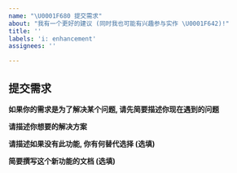 ```yaml
---
name: "\U0001F680 提交需求"
about: "我有一个更好的建议 (同时我也可能有兴趣参与实作 \U0001F642)!"
title: ''
labels: 'i: enhancement'
assignees: ''

---
```


## 提交需求

**如果你的需求是为了解决某个问题, 请先简要描述你现在遇到的问题**
<!--- 可以使用 "当我......时,我想要..." 来更加具体的描述你的问题 -->

**请描述你想要的解决方案**
<!--- 对你想要的东西进行简洁明了的叙述，有必要也请补充这样做可能造成的缺点 -->

**请描述如果没有此功能, 你有何替代选择 (选填)**
<!--- 如果这个功能没有实现, 例如现在, 你可能的其他替代选择或权宜之计是什么 -->

**简要撰写这个新功能的文档 (选填)**
<!--- 如果可以, 请简要的描述使用者会如何使用这个新功能, 可以是一些截图或流程图, 并可作为文档 -->
